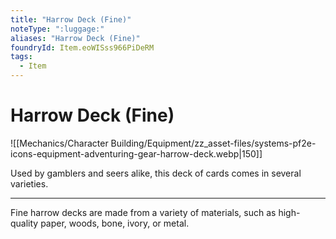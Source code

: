 ```yaml
---
title: "Harrow Deck (Fine)"
noteType: ":luggage:"
aliases: "Harrow Deck (Fine)"
foundryId: Item.eoWISss966PiDeRM
tags:
  - Item
---
```


# Harrow Deck (Fine)
![[Mechanics/Character Building/Equipment/zz_asset-files/systems-pf2e-icons-equipment-adventuring-gear-harrow-deck.webp|150]]

Used by gamblers and seers alike, this deck of cards comes in several varieties.

* * *

Fine harrow decks are made from a variety of materials, such as high-quality paper, woods, bone, ivory, or metal.
